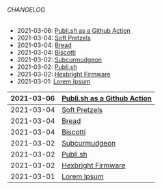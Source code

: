 ###### CHANGELOG
- 2021-03-06: [Publi.sh as a Github Action](/journal/20210306-publish-as-a-github-action.html)
- 2021-03-04: [Soft Pretzels](/recipes/soft-pretzels.html)
- 2021-03-04: [Bread](/recipes/bread.html)
- 2021-03-04: [Biscotti](/recipes/biscotti.html)
- 2021-03-02: [Subcurmudgeon](https://www.github.com/subcurmudgeon/subcurmudgeon.github.io)
- 2021-03-02: [Publi.sh](https://www.github.com/subcurmudgeon/publi.sh)
- 2021-03-02: [Hexbright Firmware](https://www.github.com/subcurmudgeon/hexbright-firmware)
- 2021-03-01: [Lorem Ipsum](/journal/20210301-lorem-ipsum.html)

| 2021-03-06 | [Publi.sh as a Github Action](/journal/20210306-publish-as-a-github-action.html) |
|:--|:--|
| 2021-03-04 | [Soft Pretzels](/recipes/soft-pretzels.html) |
| 2021-03-04 | [Bread](/recipes/bread.html) |
| 2021-03-04 | [Biscotti](/recipes/biscotti.html) |
| 2021-03-02 | [Subcurmudgeon](https://www.github.com/subcurmudgeon/subcurmudgeon.github.io) |
| 2021-03-02 | [Publi.sh](https://www.github.com/subcurmudgeon/publi.sh) |
| 2021-03-02 | [Hexbright Firmware](https://www.github.com/subcurmudgeon/hexbright-firmware) |
| 2021-03-01 | [Lorem Ipsum](/journal/20210301-lorem-ipsum.html) |
